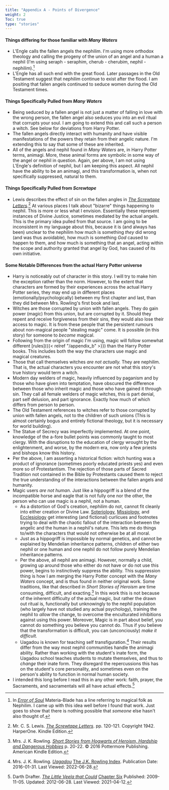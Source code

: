 ```yaml
---
title: "Appendix A - Points of Divergence"
weight: 2
Toc: true
type: "stories"
---
```


#### Things differing for those familiar with _Many Waters_

* L'Engle calls the fallen angels the nephilim.  I'm using more orthodox
  theology and calling the progeny of the union of an angel and a human a nephil
  (I'm using seraph - seraphim, cherub - cherubim, nephil -
  nephilim).[^211201-1] 
* L'Engle has all such end with the great flood.  Later passages in the Old
  Testament suggest that nephilim continue to exist after the flood.  I am
  positing that fallen angels continued to seduce women during the Old Testament
  times. 

#### Things Specifically Pulled from _Many Waters_

* Being seduced by a fallen angel is not just a matter of falling in love with
  the wrong person, the fallen angel also seduces you into an evil ritual that
  corrupts your soul. I am going to extend this and call such a person a witch.
  See below for deviations from Harry Potter. 
* The fallen angels directly interact with humanity and have visible
  manifestations of the powers they retain from their angelic nature.  I'm
  extending this to say that some of these are inherited.  
* All of the angels and nephil found in _Many Waters_ are, in Harry Potter
  terms, animagi.  More, these animal forms are symbolic in some way of the
  angel or nephil in question.  Again, per above, I am not using L'Engle's
  definition of nephil, but I am keeping this aspect.  All nephil have the
  ability to be an animagi, and this transformation is, when not specifically
  suppressed, natural to them.  

#### Things Specifically Pulled from _Screwtape_

* Lewis describes the effect of sin on the fallen angles in _[The Screwtape
  Letters][TSL2]_.[^210408-1]  At various places I talk about "bizarre" things
  happening to nephil.  This is more or less what I envision.  Essentially these
  represent instances of Divine Justice, sometimes mediated by the actual
  angels.  This is the primary idea pulled from that source.  I am going to be
  inconsistent in my language about this, because it is (and always has been)
  unclear to the nephilim how much is something *they* did wrong (and was thus
  avoidable), how much is something *God* caused to happen to them, and how
  much is something that an angel, acting within the scope and authority
  granted that angel by God, has caused of its own initiative.  


#### Some Notable Differences from the actual Harry Potter universe

* Harry is noticeably out of character in this story.  I will try to make him
  the exception rather than the norm.  However, to the extent that characters
  are formed by their experiences across the actual Harry Potter series, they
  may end up in different places (emotionally/psychologically) between my first
  chapter and last, than they did between Mrs. Rowling's first book and last.
* Witches are those corrupted by union with fallen angels.  They do gain power
  (magic) from this union, but are corrupted by it.  Should they repent and
  receive forgiveness from their sins, they would also lose their access to
  magic.  It is from these people that the persistent rumours about non-magical
  people "stealing magic" come.  It is possible (in this story) for someone to
  *become* magical. 
* Following from the origin of magic I'm using, magic will follow somewhat
  different [rules]({{< relref "/appendix_b" >}}) than the Harry Potter books.
  This includes both the way the characters use magic and magical creatures.
* Those that call themselves witches *are not actually.*  They are nephilim.
  That is, the actual characters you encounter are not what this story's true
  history would term a witch.  
* Modern day welders of magic, heavily influenced by paganism and by those who
  have given into temptation, have obscured the difference between those who
  inherit magic and those who have gained it through sin. They call all female
  welders of magic witches, this is part denial, part self delusion, and part
  ignorance. Exactly how much of which differs from person to person. 
* The Old Testament references to witches refer to those corrupted by union with
  fallen angels, not to the children of such unions (This is almost certainly
  bogus and entirely fictional theology, but it is necessary for world
  building).
* The Statue of Secrecy was imperfectly implemented.  At one point, knowledge of
  the a-fore bullet points was commonly taught to most clergy.  With the
  disruptions to the education of clergy wrought by the enlightenment, and
  worse, by the modern era, now only a few priests and bishops know this
  history.
* Per the above, I am asserting a historical fiction: witch hunting was a
  product of ignorance (sometimes poorly educated priests yes) and even more so
  of Protestantism.  The rejection of those parts of Sacred Tradition not
  contained in the Bible by Protestants caused them to reject the true
  understanding of the interactions between the fallen angels and humanity. 
* Magic users *are not human.*  Just like a hippogriff is a blend of the
  incompatible horse and eagle that is not fully one nor the other, the person
  who can use magic is a nephil, not a human. 
   * As a distortion of God's creation, nephilim do not, cannot fit cleanly into
     either creation or Divine Law. [Soteriology][WP1], [Missiology][WP2], and
     [Ecclesiology][WP3] get interesting (and fictional) curlicues and footnotes
     trying to deal with the chaotic fallout of the interaction between the
     angelic and the human in a nephil's nature.  This lets me do things to/with
     the characters that would not otherwise be at all moral. 
   * Just as a hippogriff is impossible by normal genetics, and cannot be
     explained by Mendelian inheritance patterns, children of either two nephil
     or one human and one nephil do not follow purely Mendelian inheritance
     patterns. 
   * Per the above, all nephil are animagi.  However, normally a child, growing
     up around those who either do not have or do not use this power, begins to
     instinctively suppress the ability. This suppression thing is how I am
     merging the Harry Potter concept with the _Many Waters_ concept, and is
     thus found in neither original work.  Some traditions, like that described
     in _Short Stories of Heroism_ are time consuming, difficult, and
     exacting.[^220628-1]  In this work this is not because of the inherent
     difficulty of the actual magic, but rather the drawn out ritual is,
     functionally but unknowingly to the nephil population (who largely have
     not studied any actual psychology), training the nephil to *allow* the
     change, to overcome the enculturated inhibitions against using this power.
     Moreover, Magic is in part about belief, you cannot do something you
     believe you cannot do.  Thus if you believe that the transformation is
     difficult, you can (unconciously) *make it difficult.*  
   * Uagadou is known for teaching self transfiguration.[^220628-2]  Their
     results differ from the way most nephil communities handle the animagi
     ability.  Rather than working with the student's inate form, the Uagadou
     school teaches students to mutate themselves, and thus to *change* their
     inate form.  They disregard the repercussions this has on the student's
     core personality, and sometimes even on the person's ability to function
     in normal human society.
* I intended this long before I read this in any other work: faith, prayer, the
  Sacraments, and sacramentals will all have actual effects.[^210412-5]

[FWoaO1]: <https://archiveofourown.org/works/28507302>

[MW]: <https://en.wikipedia.org/wiki/Many_Waters>

[MW2]: <https://en.wikipedia.org/wiki/Many_Waters>

[MW3]: <https://en.wikipedia.org/wiki/Many_Waters>

[TSL]: <https://archive.org/details/in.ernet.dli.2015.86985>

[TSL2]: <https://archive.org/details/in.ernet.dli.2015.86985>

[TSL3]: <https://archive.org/details/in.ernet.dli.2015.86985>

[WP1]: <https://en.wikipedia.org/wiki/Soteriology>

[WP2]: <https://en.wikipedia.org/wiki/Missiology>

[WP3]: <https://en.wikipedia.org/wiki/Ecclesiology>

[^211201-1]: In _[Error of Soul](https://www.fanfiction.net/s/8490518)_
    Materia-Blade has a line referring to magical folk as Nephilim.  I came up
    with this idea well before I found that work.  Just goes to show that there
    is nothing possible that *someone* else hasn't also thought of. 

[^210408-1]: Mr. C. S. Lewis. _[The Screwtape Letters][TSL3]_. pp. 120-121.
  Copyright 1942. HarperOne. Kindle Edition.

[^210412-5]: Darth Drafter.
    _[The Little Veela that Could](https://www.fanfiction.net/s/5490079)_
    [Chapter Six](https://www.fanfiction.net/s/5490079/7/The-Little-Veela-that-Could)
    Published: 2009-11-05. Updated: 2012-06-28. Last Viewed: 2021-04-12.

[^220628-1]: Mrs. J. K. Rowling. _[Short Stories from Hogwarts of Heroism, Hardship and Dangerous Hobbies](https://www.goodreads.com/book/show/31538635-short-stories-from-hogwarts-of-heroism-hardship-and-dangerous-hobbies)_
    p. 20-22. © 2016 Pottermore Publishing. American Kindle Edition. 

[^220628-2]: Mrs. J. K. Rowling. _[Uagadou](https://www.rowlingindex.org/work/pmuag/)_
    [The J.K. Rowling Index](https://www.rowlingindex.org/).  Publication Date: 2016-01-31. Last Viewed: 2022-06-28.
